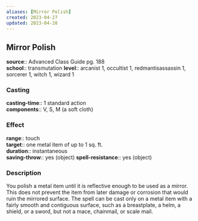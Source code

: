 ```yaml
---
aliases: [Mirror Polish]
created: 2023-04-27
updated: 2023-04-28
---
```


## Mirror Polish

**source**:: Advanced Class Guide pg. 188  
**school**:: transmutation
**level**:: arcanist 1, occultist 1, redmantisassassin 1, sorcerer 1, witch 1, wizard 1

### Casting

**casting-time**:: 1 standard action  
**components**:: V, S, M (a soft cloth)

### Effect

**range**:: touch  
**target**:: one metal item of up to 1 sq. ft.  
**duration**:: instantaneous  
**saving-throw**:: yes (object)
**spell-resistance**:: yes (object)

### Description

You polish a metal item until it is reflective enough to be used as a mirror. This does not prevent the item from later damage or corrosion that would ruin the mirrored surface. The spell can be cast only on a metal item with a fairly smooth and contiguous surface, such as a breastplate, a helm, a shield, or a sword, but not a mace, chainmail, or scale mail.
